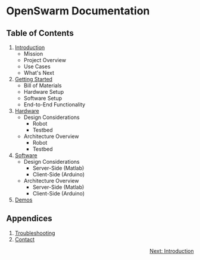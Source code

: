 # OpenSwarm Documentation

## Table of Contents

1. [Introduction](01-Introduction.md)
   - Mission
   - Project Overview
   - Use Cases
   - What's Next
1. [Getting Started](02-Getting-Started.md)
   - Bill of Materials
   - Hardware Setup
   - Software Setup
   - End-to-End Functionality
1. [Hardware](03-Hardware.md)
   - Design Considerations
     - Robot
     - Testbed
   - Architecture Overview
     - Robot
     - Testbed
1. [Software](04-Software.md)
   - Design Considerations
     - Server-Side (Matlab)
     - Client-Side (Arduino)
   - Architecture Overview
     - Server-Side (Matlab)
     - Client-Side (Arduino)
1. [Demos](05-Demos.md)

## Appendices

1. [Troubleshooting](A1-Troubleshooting.md)
2. [Contact](A2-Contact.md)

<p style="text-align:left;">
    <span style="float:right;">
       <a href=01-Introduction.md>Next: Introduction</a>
    </span>
</p>
